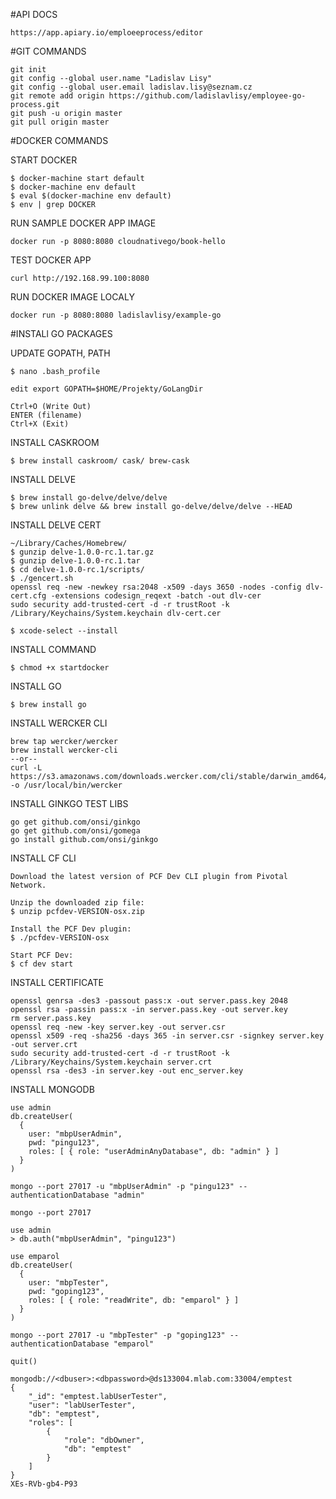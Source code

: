 #API DOCS

```shell
https://app.apiary.io/emploeeprocess/editor
```

#GIT COMMANDS

```shell
git init
git config --global user.name "Ladislav Lisy"
git config --global user.email ladislav.lisy@seznam.cz
git remote add origin https://github.com/ladislavlisy/employee-go-process.git
git push -u origin master
git pull origin master
```
#DOCKER COMMANDS

START DOCKER

```shell
$ docker-machine start default
$ docker-machine env default
$ eval $(docker-machine env default)
$ env | grep DOCKER
```

RUN SAMPLE DOCKER APP IMAGE
```shell
docker run -p 8080:8080 cloudnativego/book-hello
```

TEST DOCKER APP
```shell
curl http://192.168.99.100:8080 
```

RUN DOCKER IMAGE LOCALY
```shell
docker run -p 8080:8080 ladislavlisy/example-go
```

#INSTALl GO PACKAGES

UPDATE GOPATH, PATH

```shell
$ nano .bash_profile
```

```nano
edit export GOPATH=$HOME/Projekty/GoLangDir

Ctrl+O (Write Out)
ENTER (filename)
Ctrl+X (Exit)
```

INSTALL CASKROOM

```shell
$ brew install caskroom/ cask/ brew-cask
```
INSTALL DELVE

```shell
$ brew install go-delve/delve/delve
$ brew unlink delve && brew install go-delve/delve/delve --HEAD
```

INSTALL DELVE CERT

```shell
~/Library/Caches/Homebrew/
$ gunzip delve-1.0.0-rc.1.tar.gz
$ gunzip delve-1.0.0-rc.1.tar
$ cd delve-1.0.0-rc.1/scripts/
$ ./gencert.sh
openssl req -new -newkey rsa:2048 -x509 -days 3650 -nodes -config dlv-cert.cfg -extensions codesign_reqext -batch -out dlv-cer
sudo security add-trusted-cert -d -r trustRoot -k /Library/Keychains/System.keychain dlv-cert.cer
```

```shell
$ xcode-select --install
```

INSTALL COMMAND

```shell
$ chmod +x startdocker
```

INSTALL GO

```shell
$ brew install go
```

INSTALL WERCKER CLI

```shell
brew tap wercker/wercker
brew install wercker-cli
--or--
curl -L https://s3.amazonaws.com/downloads.wercker.com/cli/stable/darwin_amd64/wercker -o /usr/local/bin/wercker
```

INSTALL GINKGO TEST LIBS

```shell
go get github.com/onsi/ginkgo
go get github.com/onsi/gomega
go install github.com/onsi/ginkgo
```

INSTALL CF CLI

```shell
Download the latest version of PCF Dev CLI plugin from Pivotal Network.

Unzip the downloaded zip file:
$ unzip pcfdev-VERSION-osx.zip

Install the PCF Dev plugin:
$ ./pcfdev-VERSION-osx

Start PCF Dev:
$ cf dev start
```

INSTALL CERTIFICATE

```shell
openssl genrsa -des3 -passout pass:x -out server.pass.key 2048
openssl rsa -passin pass:x -in server.pass.key -out server.key
rm server.pass.key
openssl req -new -key server.key -out server.csr
openssl x509 -req -sha256 -days 365 -in server.csr -signkey server.key -out server.crt
sudo security add-trusted-cert -d -r trustRoot -k /Library/Keychains/System.keychain server.crt
openssl rsa -des3 -in server.key -out enc_server.key
```

INSTALL MONGODB

```
use admin
db.createUser(
  {
    user: "mbpUserAdmin",
    pwd: "pingu123",
    roles: [ { role: "userAdminAnyDatabase", db: "admin" } ]
  }
)

mongo --port 27017 -u "mbpUserAdmin" -p "pingu123" --authenticationDatabase "admin"

mongo --port 27017

use admin
> db.auth("mbpUserAdmin", "pingu123")

use emparol
db.createUser(
  {
    user: "mbpTester",
    pwd: "goping123",
    roles: [ { role: "readWrite", db: "emparol" } ]
  }
)

mongo --port 27017 -u "mbpTester" -p "goping123" --authenticationDatabase "emparol"

quit()

mongodb://<dbuser>:<dbpassword>@ds133004.mlab.com:33004/emptest
{
    "_id": "emptest.labUserTester",
    "user": "labUserTester",
    "db": "emptest",
    "roles": [
        {
            "role": "dbOwner",
            "db": "emptest"
        }
    ]
}
XEs-RVb-gb4-P93

```